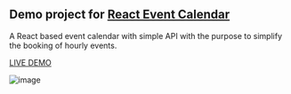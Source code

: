 ## Demo project for [React Event Calendar](https://github.com/EugeneHerasymchuk/rt-event-calendar)
A React based event calendar with simple API with the purpose to simplify the booking of hourly events.

[LIVE DEMO](https://react-event-calendar.firebaseapp.com/)

![image](https://user-images.githubusercontent.com/16426867/40840222-119e2c4c-65a6-11e8-893e-8847ea026b2b.png)
